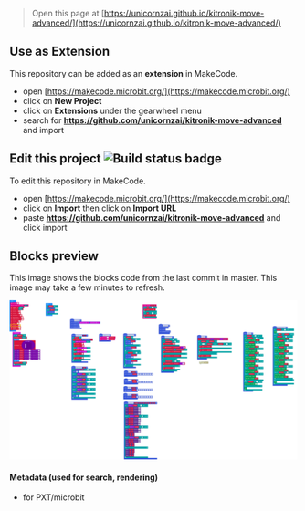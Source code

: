 
> Open this page at [https://unicornzai.github.io/kitronik-move-advanced/](https://unicornzai.github.io/kitronik-move-advanced/)

## Use as Extension

This repository can be added as an **extension** in MakeCode.

* open [https://makecode.microbit.org/](https://makecode.microbit.org/)
* click on **New Project**
* click on **Extensions** under the gearwheel menu
* search for **https://github.com/unicornzai/kitronik-move-advanced** and import

## Edit this project ![Build status badge](https://github.com/unicornzai/kitronik-move-advanced/workflows/MakeCode/badge.svg)

To edit this repository in MakeCode.

* open [https://makecode.microbit.org/](https://makecode.microbit.org/)
* click on **Import** then click on **Import URL**
* paste **https://github.com/unicornzai/kitronik-move-advanced** and click import

## Blocks preview

This image shows the blocks code from the last commit in master.
This image may take a few minutes to refresh.

![A rendered view of the blocks](https://github.com/unicornzai/kitronik-move-advanced/raw/master/.github/makecode/blocks.png)

#### Metadata (used for search, rendering)

* for PXT/microbit
<script src="https://makecode.com/gh-pages-embed.js"></script><script>makeCodeRender("{{ site.makecode.home_url }}", "{{ site.github.owner_name }}/{{ site.github.repository_name }}");</script>
